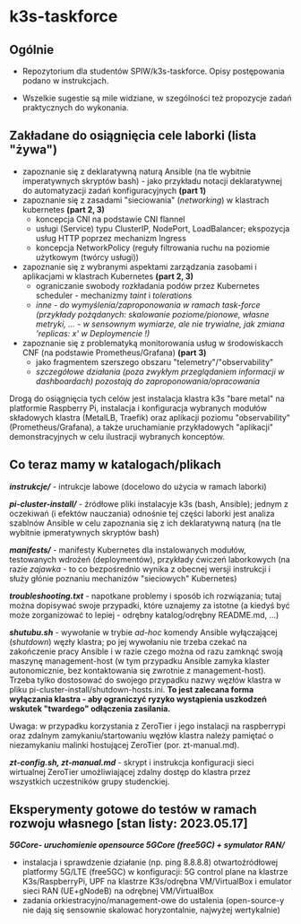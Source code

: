 # k3s-taskforce

## **Ogólnie**

* Repozytorium dla studentów SPIW/k3s-taskforce. Opisy postępowania podano w instrukcjach.

* Wszelkie sugestie są mile widziane, w szególności też propozycje zadań praktycznych do wykonania.

## **Zakładane do osiągnięcia cele laborki (lista "żywa")**

* zapoznanie się z deklaratywną naturą Ansible (na tle wybitnie imperatywnych skryptów bash) - jako przykładu notacji deklaratywnej do automatyzacji zadań konfiguracyjnych **(part 1)**
* zapoznanie się z zasadami "sieciowania" (_networking_) w klastrach kubernetes **(part 2, 3)**
  * koncepcja CNI na podstawie CNI flannel
  * usługi (Service) typu ClusterIP, NodePort, LoadBalancer; ekspozycja usług HTTP poprzez mechanizm Ingress
  * koncepcja NetworkPolicy (reguły filtrowania ruchu na poziomie użytkowym (twórcy usługi))
* zapoznanie się z wybranymi aspektami zarządzania zasobami i aplikacjami w klastrach Kubernetes **(part 2, 3)**
  * ograniczanie swobody rozkładania podów przez Kubernetes scheduler - mechanizmy _taint_ i _tolerations_
  * _inne - do wymyślenia/zaproponowania w ramach task-force (przykłady pożądanych: skalowanie poziome/pionowe, własne metryki, ... - w sensownym wymiarze, ale nie trywialne, jak zmiana 'replicas: x' w Deploymencie \!)_
* zapoznanie się z problematyką monitorowania usług w środowiskacch CNF (na podstawie Prometheus/Grafana) **(part 3)**
  * jako fragmentem szerszego obszaru "telemetry"/"observability"
  * _szczegółowe działania (poza zwykłym przeglądaniem informacji w dashboardach) pozostają do zaproponowania/opracowania_

Drogą do osiągnięcia tych celów jest instalacja klastra k3s "bare metal" na platformie Raspberry Pi, instalacja i konfiguracja wybranych modułów składowych klastra (MetalLB, Traefik) oraz aplikacji poziomu "observability" (Prometheus/Grafana), a także uruchamianie przykładowych "aplikacji" demonstracyjnych w celu ilustracji wybranych konceptów.

## **Co teraz mamy w katalogach/plikach**

**_instrukcje/_** - intrukcje labowe (docelowo do użycia w ramach laborki)

**_pi-cluster-install/_** - źródłowe pliki instalacyje k3s (bash, Ansible); jednym z oczekiwań (i efektów nauczania) odnośnie tej części laborki jest analiza szablnów Ansible w celu zapoznania się z ich deklaratywną naturą (na tle wybitnie ipmeratywnych skryptów bash)

**_manifests/_** - manifesty Kubernetes dla instalowanych modułów, testowanych wdrożeń (deploymentów), przykłady ćwiczeń laborkowych (na razie _zajawka_ - to co bezpośrednio wynika z obecnej wersji instrukcji i służy głónie poznaniu mechanizów "sieciowych" Kubernetes)

**_troubleshooting.txt_** - napotkane problemy i sposób ich rozwiązania; tutaj można dopisywać swoje przypadki, które uznajemy za istotne (a kiedyś być może zorganizować to lepiej - odrębny katalog/odrębny README.md, ...)

**_shutubu.sh_** - wywołanie w trybie _ad-hoc_ komendy Ansible wyłączającej (_shutdown_) węzły klastra; po jej wywołaniu nie trzeba czekać na zakończenie pracy Ansible i w razie czego można od razu zamknąć swoją maszynę management-host (w tym przypadku Ansible zamyka klaster autonomicznie, bez kontaktowania się zwrotnie z management-host). Trzeba tylko dostosować do swojego przypadku nazwy węzłów klastra w pliku pi-cluster-install/shutdown-hosts.ini. **To jest zalecana forma wyłączania klastra - aby ograniczyć ryzyko wystąpienia uszkodzeń wskutek "twardego" odłączenia zasilania.**

Uwaga: w przypadku korzystania z ZeroTier i jego instalacji na raspberrypi oraz zdalnym zamykaniu/startowaniu węzłów klastra należy pamiętać o niezamykaniu malinki hostującej ZeroTier (por. zt-manual.md).

**_zt-config.sh, zt-manual.md_** - skrypt i instrukcja konfiguracji sieci wirtualnej ZeroTier umożliwiającej zdalny dostęp do klastra przez wszystkich uczestników grupy studenckiej.

## Eksperymenty gotowe do testów w ramach rozwoju własnego \[stan listy: 2023.05.17\]

**_5GCore- uruchomienie opensource 5GCore (free5GC) + symulator RAN/_**
  * instalacja i sprawdzenie działanie (np. ping 8.8.8.8) otwartoźródłowej platformy 5G/LTE (free5GC) w konfiguracji: 5G control plane na klastrze K3s/RaspberryPi, UPF na klastrze K3s/odrębna VM/VirtualBox i emulator sieci RAN (UE+gNodeB) na odrębnej VM/VirtualBox
  * zadania orkiestracyjno/management-owe do ustalenia (open-source-y nie dają się sensownie skalować horyzontalnie, najwyżej wertykalnie)
